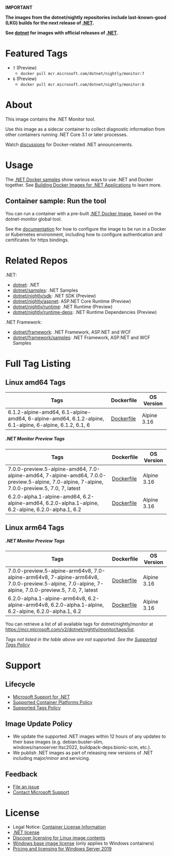 **IMPORTANT**

**The images from the dotnet/nightly repositories include last-known-good (LKG) builds for the next release of [.NET](https://github.com/dotnet/core).**

**See [dotnet](https://hub.docker.com/_/microsoft-dotnet-monitor/) for images with official releases of [.NET](https://github.com/dotnet/core).**

# Featured Tags

* `7` (Preview)
  * `docker pull mcr.microsoft.com/dotnet/nightly/monitor:7`
* `6` (Preview)
  * `docker pull mcr.microsoft.com/dotnet/nightly/monitor:6`

# About

This image contains the .NET Monitor tool.

Use this image as a sidecar container to collect diagnostic information from other containers running .NET Core 3.1 or later processes.

Watch [discussions](https://github.com/dotnet/dotnet-docker/discussions/categories/announcements) for Docker-related .NET announcements.

# Usage

The [.NET Docker samples](https://github.com/dotnet/dotnet-docker/blob/main/samples/README.md) show various ways to use .NET and Docker together. See [Building Docker Images for .NET Applications](https://docs.microsoft.com/dotnet/core/docker/building-net-docker-images) to learn more.

## Container sample: Run the tool

You can run a container with a pre-built [.NET Docker Image](https://hub.docker.com/_/microsoft-dotnet-monitor/), based on the dotnet-monitor global tool.

See the [documentation](https://go.microsoft.com/fwlink/?linkid=2158052) for how to configure the image to be run in a Docker or Kubernetes environment, including how to configure authentication and certificates for https bindings.

# Related Repos

.NET:

* [dotnet](https://hub.docker.com/_/microsoft-dotnet/): .NET
* [dotnet/samples](https://hub.docker.com/_/microsoft-dotnet-samples/): .NET Samples
* [dotnet/nightly/sdk](https://hub.docker.com/_/microsoft-dotnet-nightly-sdk/): .NET SDK (Preview)
* [dotnet/nightly/aspnet](https://hub.docker.com/_/microsoft-dotnet-nightly-aspnet/): ASP.NET Core Runtime (Preview)
* [dotnet/nightly/runtime](https://hub.docker.com/_/microsoft-dotnet-nightly-runtime/): .NET Runtime (Preview)
* [dotnet/nightly/runtime-deps](https://hub.docker.com/_/microsoft-dotnet-nightly-runtime-deps/): .NET Runtime Dependencies (Preview)

.NET Framework:

* [dotnet/framework](https://hub.docker.com/_/microsoft-dotnet-framework/): .NET Framework, ASP.NET and WCF
* [dotnet/framework/samples](https://hub.docker.com/_/microsoft-dotnet-framework-samples/): .NET Framework, ASP.NET and WCF Samples

# Full Tag Listing

## Linux amd64 Tags
Tags | Dockerfile | OS Version
-----------| -------------| -------------
6.1.2-alpine-amd64, 6.1-alpine-amd64, 6-alpine-amd64, 6.1.2-alpine, 6.1-alpine, 6-alpine, 6.1.2, 6.1, 6 | [Dockerfile](https://github.com/dotnet/dotnet-docker/blob/nightly/src/monitor/6.1/alpine/amd64/Dockerfile) | Alpine 3.16

##### .NET Monitor Preview Tags
Tags | Dockerfile | OS Version
-----------| -------------| -------------
7.0.0-preview.5-alpine-amd64, 7.0-alpine-amd64, 7-alpine-amd64, 7.0.0-preview.5-alpine, 7.0-alpine, 7-alpine, 7.0.0-preview.5, 7.0, 7, latest | [Dockerfile](https://github.com/dotnet/dotnet-docker/blob/nightly/src/monitor/7.0/alpine/amd64/Dockerfile) | Alpine 3.16
6.2.0-alpha.1-alpine-amd64, 6.2-alpine-amd64, 6.2.0-alpha.1-alpine, 6.2-alpine, 6.2.0-alpha.1, 6.2 | [Dockerfile](https://github.com/dotnet/dotnet-docker/blob/nightly/src/monitor/6.2/alpine/amd64/Dockerfile) | Alpine 3.16

## Linux arm64 Tags
##### .NET Monitor Preview Tags
Tags | Dockerfile | OS Version
-----------| -------------| -------------
7.0.0-preview.5-alpine-arm64v8, 7.0-alpine-arm64v8, 7-alpine-arm64v8, 7.0.0-preview.5-alpine, 7.0-alpine, 7-alpine, 7.0.0-preview.5, 7.0, 7, latest | [Dockerfile](https://github.com/dotnet/dotnet-docker/blob/nightly/src/monitor/7.0/alpine/arm64v8/Dockerfile) | Alpine 3.16
6.2.0-alpha.1-alpine-arm64v8, 6.2-alpine-arm64v8, 6.2.0-alpha.1-alpine, 6.2-alpine, 6.2.0-alpha.1, 6.2 | [Dockerfile](https://github.com/dotnet/dotnet-docker/blob/nightly/src/monitor/6.2/alpine/arm64v8/Dockerfile) | Alpine 3.16

You can retrieve a list of all available tags for dotnet/nightly/monitor at https://mcr.microsoft.com/v2/dotnet/nightly/monitor/tags/list.
<!--End of generated tags-->

*Tags not listed in the table above are not supported. See the [Supported Tags Policy](https://github.com/dotnet/dotnet-docker/blob/main/documentation/supported-tags.md)*

# Support

## Lifecycle

* [Microsoft Support for .NET](https://github.com/dotnet/core/blob/main/microsoft-support.md)
* [Supported Container Platforms Policy](https://github.com/dotnet/dotnet-docker/blob/main/documentation/supported-platforms.md)
* [Supported Tags Policy](https://github.com/dotnet/dotnet-docker/blob/main/documentation/supported-tags.md)

## Image Update Policy

* We update the supported .NET images within 12 hours of any updates to their base images (e.g. debian:buster-slim, windows/nanoserver:ltsc2022, buildpack-deps:bionic-scm, etc.).
* We publish .NET images as part of releasing new versions of .NET including major/minor and servicing.

## Feedback

* [File an issue](https://github.com/dotnet/dotnet-docker/issues/new/choose)
* [Contact Microsoft Support](https://support.microsoft.com/contactus/)

# License

* Legal Notice: [Container License Information](https://aka.ms/mcr/osslegalnotice)
* [.NET license](https://github.com/dotnet/dotnet-docker/blob/main/LICENSE)
* [Discover licensing for Linux image contents](https://github.com/dotnet/dotnet-docker/blob/main/documentation/image-artifact-details.md)
* [Windows base image license](https://docs.microsoft.com/virtualization/windowscontainers/images-eula) (only applies to Windows containers)
* [Pricing and licensing for Windows Server 2019](https://www.microsoft.com/cloud-platform/windows-server-pricing)
